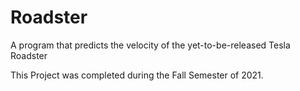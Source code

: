 # Roadster
A program that predicts the velocity of the yet-to-be-released Tesla Roadster

This Project was completed during the Fall Semester of 2021.
